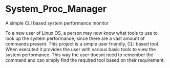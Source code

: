 # System_Proc_Manager
A simple CLI based system performance monitor

To a new user of Linux OS, a person may now know what tools to use to look up the system performance, since there are a vast amount of commands present.
This project is a simple user friendly, CLI based tool. 
When executed it provides the user with various basic tools to view the system performance.
This way the user doesnt need to remember the command and can simply find the required tool based on their requirement.
